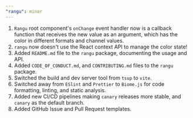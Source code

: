 ```yaml
---
"rangu": minor
---
```


1. `Rangu` root component's `onChange` event handler now is a callback function that receives the new value as an argument, which has the color in different formats and channel values.
2. `rangu` now doesn't use the React context API to manage the color state!
3. Added `README.md` file to the `rangu` package, documenting the usage and API.
4. Added `CODE_OF_CONDUCT.md`, and `CONTRIBUTING.md` files to the `rangu` package.
5. Switched the build and dev server tool from `tsup` to `vite`.
6. Switched away from `ESlint` and `Prettier` to `Biome.js` for code formatting, linting, and static analysis.
7. Added new CI/CD pipelines making `canary` releases more stable, and `canary` as the default branch.
8. Added GitHub Issue and Pull Request templates.
